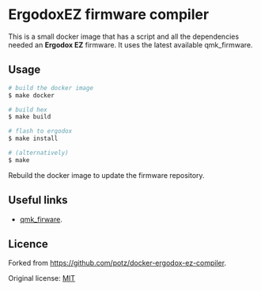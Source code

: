 # ErgodoxEZ firmware compiler

This is a small docker image that has a script and all the dependencies needed
an **Ergodox EZ** firmware. It uses the latest available qmk_firmware.


## Usage

```bash
# build the docker image
$ make docker

# build hex
$ make build

# flash to ergodox
$ make install

# (alternatively)
$ make
```

Rebuild the docker image to update the firmware repository.


## Useful links

* [qmk_firware](https://github.com/jackhumbert/qmk_firmware).


## Licence

Forked from https://github.com/potz/docker-ergodox-ez-compiler.

Original license: [MIT](https://opensource.org/licenses/MIT)
